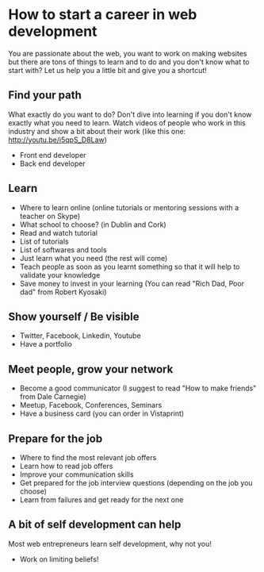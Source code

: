 # How to start a career in web development

You are passionate about the web, you want to work on making websites but there are tons of things to learn and to do and you don't know what to start with? Let us help you a little bit and give you a shortcut!

## Find your path
What exactly do you want to do? Don't dive into learning if you don't know exactly what you need to learn. Watch videos of people who work in this industry and show a bit about their work (like this one: http://youtu.be/i5qpS_D8Law)
- Front end developer
- Back end developer

## Learn
- Where to learn online (online tutorials or mentoring sessions with a teacher on Skype)
- What school to choose? (in Dublin and Cork)
- Read and watch tutorial
- List of tutorials
- List of softwares and tools
- Just learn what you need (the rest will come)
- Teach people as soon as you learnt something so that it will help to validate your knowledge
- Save money to invest in your learning (You can read "Rich Dad, Poor dad" from Robert Kyosaki)

## Show yourself / Be visible
- Twitter, Facebook, Linkedin, Youtube
- Have a portfolio

## Meet people, grow your network
- Become a good communicator (I suggest to read "How to make friends" from Dale Carnegie)
- Meetup, Facebook, Conferences, Seminars
- Have a business card (you can order in Vistaprint)

## Prepare for the job
- Where to find the most relevant job offers
- Learn how to read job offers
- Improve your communication skills
- Get prepared for the job interview questions (depending on the job you choose)
- Learn from failures and get ready for the next one

## A bit of self development can help
Most web entrepreneurs learn self development, why not you!
- Work on limiting beliefs!
